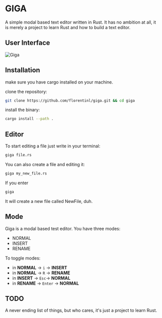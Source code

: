 # GIGA

A simple modal based text editor written in Rust. It has no ambition at all, it is merely a project to learn Rust and how to build a text editor.

## User Interface

![Giga](https://raw.githubusercontent.com/florentinl/giga/main/img/video.gif)

## Installation

make sure you have cargo installed on your machine.

clone the repository:

```Bash
git clone https://github.com/florentinl/giga.git && cd giga
````

install the binary:

```Bash
cargo install --path .
```

## Editor

To start editing a file just write in your terminal:

```Bash
giga file.rs
```

You can also create a file and editing it:

```Bash
giga my_new_file.rs
```

If you enter

```Bash
giga
```

It will create a new file called NewFile, duh.

## Mode

Giga is a modal based test editor. You have three modes:

- NORMAL
- INSERT
- RENAME

To toggle modes:

- in **NORMAL** -> `i` -> **INSERT**
- in **NORMAL** -> `R` -> **RENAME**
- in **INSERT** -> `Esc`-> **NORMAL**
- in **RENAME** -> `Enter` -> **NORMAL**

## TODO

A never ending list of things, but who cares, it's just a project to learn Rust.
